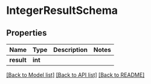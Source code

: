 # IntegerResultSchema

## Properties
Name | Type | Description | Notes
------------ | ------------- | ------------- | -------------
**result** | **int** |  | 

[[Back to Model list]](../../README.md#documentation-for-models) [[Back to API list]](../../README.md#documentation-for-api-endpoints) [[Back to README]](../../README.md)

